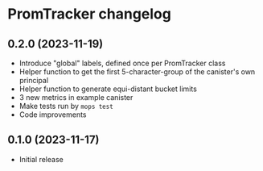 # PromTracker changelog

## 0.2.0 (2023-11-19)

* Introduce "global" labels, defined once per PromTracker class
* Helper function to get the first 5-character-group of the canister's own principal
* Helper function to generate equi-distant bucket limits 
* 3 new metrics in example canister
* Make tests run by `mops test`
* Code improvements

## 0.1.0 (2023-11-17)

* Initial release
